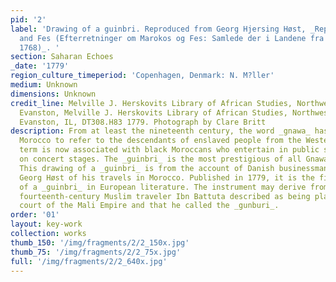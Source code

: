 ```yaml
---
pid: '2'
label: 'Drawing of a guinbri. Reproduced from Georg Hjersing Høst, _Reports on Morocco
  and Fes (Efterretninger om Marokos og Fes: Samlede der i Landene fra ao. 1760 til
  1768)_. '
section: Saharan Echoes
_date: '1779'
region_culture_timeperiod: 'Copenhagen, Denmark: N. M?ller'
medium: Unknown
dimensions: Unknown
credit_line: Melville J. Herskovits Library of African Studies, Northwestern University,
  Evanston, Melville J. Herskovits Library of African Studies, Northwestern University,
  Evanston, IL, DT308.H83 1779. Photograph by Clare Britt
description: From at least the nineteenth century, the word _gnawa_ has been used in
  Morocco to refer to the descendants of enslaved people from the Western Sudan. The
  term is now associated with black Moroccans who entertain in public squares and
  on concert stages. The _guinbri_ is the most prestigious of all Gnawa musical instruments.
  This drawing of a _guinbri_ is from the account of Danish businessman and diplomat
  Georg Høst of his travels in Morocco. Published in 1779, it is the first known mention
  of a _guinbri_ in European literature. The instrument may derive from one that the
  fourteenth-century Muslim traveler Ibn Battuta described as being played at the
  court of the Mali Empire and that he called the _gunburi_.
order: '01'
layout: key-work
collection: works
thumb_150: '/img/fragments/2/2_150x.jpg'
thumb_75: '/img/fragments/2/2_75x.jpg'
full: '/img/fragments/2/2_640x.jpg'
---
```

